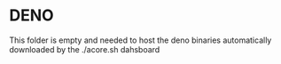 # DENO

This folder is empty and needed to host the deno binaries automatically downloaded by the ./acore.sh dahsboard